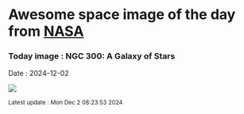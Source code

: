 
# Awesome space image of the day from [NASA](https://api.nasa.gov/)

### Today image : NGC 300: A Galaxy of Stars
Date : 2024-12-02

![](https://apod.nasa.gov/apod/image/2412/Ngc300_Stern_960.jpg)

<small>Latest update : Mon Dec  2 08:23:53 2024</small>
        